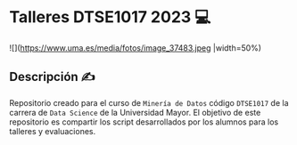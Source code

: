 # Talleres DTSE1017 2023 💻

![](https://www.uma.es/media/fotos/image_37483.jpeg |width=50%)

## Descripción ✍️

Repositorio creado para el curso de `Minería de Datos` código `DTSE1017` de la carrera de `Data Science` de la Universidad Mayor. El objetivo de este repositorio es compartir los script desarrollados por los alumnos para los talleres y evaluaciones.

